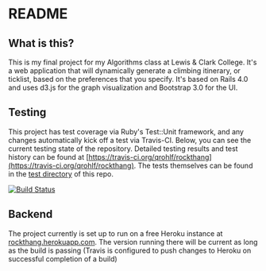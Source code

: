README
=======

What is this?
-------------
This is my final project for my Algorithms class at Lewis & Clark College. It's a web application that will dynamically generate a climbing itinerary, or ticklist, based on the preferences that you specify. It's based on Rails 4.0 and uses d3.js for the graph visualization and Bootstrap 3.0 for the UI.

Testing
---------
This project has test coverage via Ruby's Test::Unit framework, and any changes automatically kick off a test via Travis-CI. Below, you can see the current testing state of the repository. Detailed testing results and test history can be found at [https://travis-ci.org/qrohlf/rockthang](https://travis-ci.org/qrohlf/rockthang).  The tests themselves can be found in the [test directory](https://github.com/qrohlf/rockthang/tree/master/test) of this repo.

[![Build Status](https://travis-ci.org/qrohlf/rockthang.png)](https://travis-ci.org/qrohlf/rockthang)

Backend
--------
The project currently is set up to run on a free Heroku instance at [rockthang.herokuapp.com](http://rockthang.herokuapp.com/). The version running there will be current as long as the build is passing (Travis is configured to push changes to Heroku on successful completion of a build)
